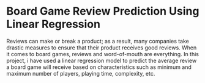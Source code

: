 # Board Game Review Prediction Using Linear Regression
Reviews can make or break a product; as a result, many companies take drastic measures to ensure that their product receives good reviews. When it comes to board games, reviews and word-of-mouth are everything. In this project, i have used a linear regression model to predict the average review a board game will receive based on characteristics such as minimum and maximum number of players, playing time, complexity, etc.
